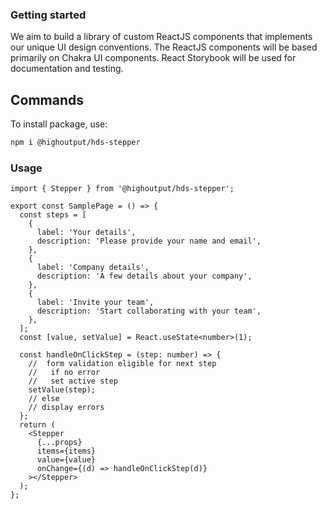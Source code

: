 ### Getting started

We aim to build a library of custom ReactJS components that implements our unique UI design conventions. The ReactJS components will be based primarily on Chakra UI components. React Storybook will be used for documentation and testing.

## Commands

To install package, use:

```bash
npm i @highoutput/hds-stepper
```

### Usage

```tsx
import { Stepper } from '@highoutput/hds-stepper';

export const SamplePage = () => {
  const steps = [
    {
      label: 'Your details',
      description: 'Please provide your name and email',
    },
    {
      label: 'Company details',
      description: 'A few details about your company',
    },
    {
      label: 'Invite your team',
      description: 'Start collaborating with your team',
    },
  ];
  const [value, setValue] = React.useState<number>(1);

  const handleOnClickStep = (step: number) => {
    //  form validation eligible for next step
    //   if no error
    //   set active step
    setValue(step);
    // else
    // display errors
  };
  return (
    <Stepper
      {...props}
      items={items}
      value={value}
      onChange={(d) => handleOnClickStep(d)}
    ></Stepper>
  );
};
```
